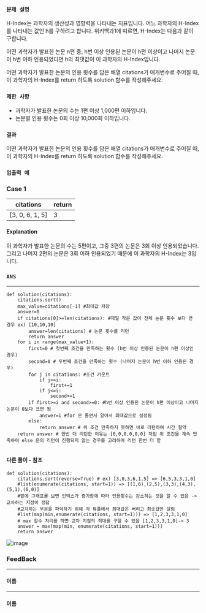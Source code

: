 ### `문제 설명`

H-Index는 과학자의 생산성과 영향력을 나타내는 지표입니다. 어느 과학자의 H-Index를 나타내는 값인 h를 구하려고 합니다. 위키백과1에 따르면, H-Index는 다음과 같이 구합니다.

어떤 과학자가 발표한 논문 n편 중, h번 이상 인용된 논문이 h편 이상이고 나머지 논문이 h번 이하 인용되었다면 h의 최댓값이 이 과학자의 H-Index입니다.

어떤 과학자가 발표한 논문의 인용 횟수를 담은 배열 citations가 매개변수로 주어질 때, 이 과학자의 H-Index를 return 하도록 solution 함수를 작성해주세요.

### `제한 사항`

- 과학자가 발표한 논문의 수는 1편 이상 1,000편 이하입니다.
- 논문별 인용 횟수는 0회 이상 10,000회 이하입니다.

### `결과`

어떤 과학자가 발표한 논문의 인용 횟수를 담은 배열 citations가 매개변수로 주어질 때, 이 과학자의 H-Index를 return 하도록 solution 함수를 작성해주세요.

### `입출력 예`
### Case 1
|citations|return|
|---|---|
|[3, 0, 6, 1, 5]|3|

#### Explanation

이 과학자가 발표한 논문의 수는 5편이고, 그중 3편의 논문은 3회 이상 인용되었습니다. 그리고 나머지 2편의 논문은 3회 이하 인용되었기 때문에 이 과학자의 H-Index는 3입니다.

### `ANS`

----

```
def solution(citations):
    citations.sort() 
    max_value=citations[-1] #최대값 저장
    answer=0
    if citations[0]>=len(citations): #제일 작은 값이 전체 논문 횟수 보다 큰 경우 ex) [10,10,10]
        answer=len(citations) # 논문 횟수를 리턴
        return answer
    for i in range(max_value+1): 
        first=0 # 첫번째 조건을 만족하는 횟수 (h번 이상 인용된 논문이 h편 이상인 경우)
        second=0 # 두번째 조건을 만족하는 횟수 (나머지 논문이 h번 이하 인용된 경우)
        for j in citations: #조건 카운트
            if j>=i:
                first+=1
            if j<=i:
                second+=1
        if first>=i and second>=0: #h번 이상 인용된 논문이 h편 이상이고 나머지 논문이 0보다 크면 됨
            answer=i #for 문 돌면서 알아서 최대값으로 설정됨
        else:
            return answer # 위 조건 만족하지 못하면 바로 리턴하여 시간 절약
    return answer # 한번 더 리턴한 이유는 [0,0,0,0,0,0] 처럼 위 조건을 계속 만족하여 else 문의 리턴이 진행되지 않는 경우를 고려하여 리턴 한번 더 함
            

```

#### 다른 풀이 - 참조
```
def solution(citations):
    citations.sort(reverse=True) # ex) [3,0,3,6,1,5] => [6,5,3,3,1,0]
    #list(enumerate(citations, start=1)) => [(1,6),(2,5),(3,3),(4,3),(5,1),(6,0)]
    #밑에 그래프를 보면 인덱스가 증가함에 따라 인용횟수는 감소하는 것을 알 수 있음 -> 교차하는 지점이 정답
    #교차하는 부분을 파악하기 위해 각 튜플에서 최대값은 버리고 최솟값만 살림
    #list(map(min,enumerate(citations, start=1))) => [1,2,3,3,1,0]
    # max 함수 처리를 하면 교차 지점의 최대를 구할 수 있음 [1,2,3,3,1,0]-> 3 
    answer = max(map(min, enumerate(citations, start=1)))
    return answer
```
![image](https://user-images.githubusercontent.com/106041072/235316906-f48418d2-f335-4036-b8fa-c6012335a564.png)

### FeedBack
---
#### 이름

---
#### 이름
